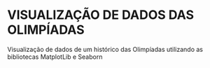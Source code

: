# VISUALIZAÇÃO DE DADOS DAS OLIMPÍADAS
Visualização de dados de um histórico das Olimpíadas utilizando as bibliotecas MatplotLib e Seaborn
